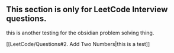 ## This section is only for LeetCode Interview questions.

this is another testing for the obsidian problem solving thing.

[[LeetCode/Questions#2. Add Two Numbers|this is a test]]

